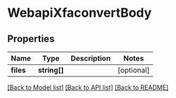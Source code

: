 # WebapiXfaconvertBody

## Properties
Name | Type | Description | Notes
------------ | ------------- | ------------- | -------------
**files** | **string[]** |  | [optional] 

[[Back to Model list]](../../README.md#documentation-for-models) [[Back to API list]](../../README.md#documentation-for-api-endpoints) [[Back to README]](../../README.md)


